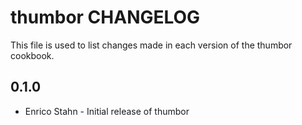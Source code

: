 thumbor CHANGELOG
=================

This file is used to list changes made in each version of the thumbor cookbook.

0.1.0
-----
- Enrico Stahn - Initial release of thumbor
